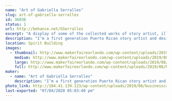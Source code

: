 ```yaml
---
name: "Art of Gabriella Serralles"
slug: art-of-gabriella-serralles
id: 36036
status: 1
url: http://behance.net/GSerralles
excerpt: "A display of some of the collected works of story artist, illustrator, and designer Gabriella Serralles including original comics, original artwork, and fan art. Acrylic charm keychains and fun stickers can be found at my booth, as well as commission opportunities for original, entirely unique artwork made at the Fair for anyone who wants them."
description: "I’m a first generation Puerto Rican story artist and designer with a fierce passion for storytelling. With a passion and skill for storytelling, I combined the visual and traditional techniques in media. Writing was never enough, so I learned the art of visual storytelling so I could truly connect and engage with my audience, so the artwork at my booth was all created with that in mind. Featuring original comics and artwork alongside fanart, stickers, and acrylic charms, you can also commission me at the fair for completely unique and original artwork."
location: Spirit Building
images:
  - thumbnail: http://www.makerfaireorlando.com/wp-content/uploads/2019/08/RAGEMIGHT.jpg
    medium: http://www.makerfaireorlando.com/wp-content/uploads/2019/08/RAGEMIGHT.jpg
    large: http://www.makerfaireorlando.com/wp-content/uploads/2019/08/RAGEMIGHT.jpg
    full: http://www.makerfaireorlando.com/wp-content/uploads/2019/08/RAGEMIGHT.jpg
maker:
  - name: "Art of Gabriella Serralles"
    description: "I’m a first generation Puerto Rican story artist and designer with a fierce passion for storytelling. I communicate story and message following the work and style of Steve Ahn (Nickelodeon Studios, Cartoon Network, Dreamworks) and Phil Craven (Dreamworks). With a passion and skill for storytelling, I combined the visual and traditional techniques in media. Writing was never enough, so I learned the art of visual storytelling so I could truly connect and engage with my audience"
photo_link: http://104.41.139.123/wp-content/uploads/2019/08/businesscard1.jpg
last-exported: "07/04/2020 05:03:40 pm"
---
```

